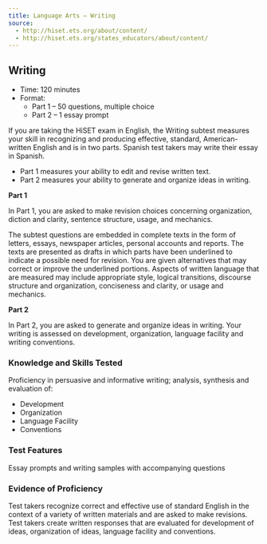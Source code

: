```yaml
---
title: Language Arts – Writing
source:
  - http://hiset.ets.org/about/content/
  - http://hiset.ets.org/states_educators/about/content/
---
```

## Writing

  * Time: 120 minutes
  * Format:
    * Part 1 – 50 questions, multiple choice
    * Part 2 – 1 essay prompt
    
If you are taking the HiSET exam in English, the Writing subtest measures your skill in recognizing and producing effective, standard, American-written English and is in two parts. Spanish test takers may write their essay in Spanish.

  * Part 1 measures your ability to edit and revise written text.
  * Part 2 measures your ability to generate and organize ideas in writing.
  
**Part 1**

In Part 1, you are asked to make revision choices concerning organization, diction and clarity, sentence structure, usage, and mechanics.

The subtest questions are embedded in complete texts in the form of letters, essays, newspaper articles, personal accounts and reports. The texts are presented as drafts in which parts have been underlined to indicate a possible need for revision. You are given alternatives that may correct or improve the underlined portions. Aspects of written language that are measured may include appropriate style, logical transitions, discourse structure and organization, conciseness and clarity, or usage and mechanics.

**Part 2**

In Part 2, you are asked to generate and organize ideas in writing. Your writing is assessed on development, organization, language facility and writing conventions.

### Knowledge and Skills Tested

Proficiency in persuasive and informative writing; analysis, synthesis and evaluation of:

  * Development
  * Organization
  * Language Facility
  * Conventions

### Test Features

Essay prompts and writing samples with accompanying questions

### Evidence of Proficiency

Test takers recognize correct and effective use of standard English in the context of a variety of written materials and are asked to make revisions. Test takers create written responses that are evaluated for development of ideas, organization of ideas, language facility and conventions.